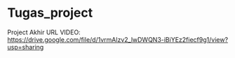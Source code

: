 # Tugas_project

Project Akhir
URL VIDEO:
https://drive.google.com/file/d/1vrmAlzv2_lwDWQN3-iBiYEz2fiecf9g1/view?usp=sharing
